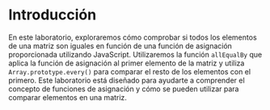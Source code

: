 # Introducción

En este laboratorio, exploraremos cómo comprobar si todos los elementos de una matriz son iguales en función de una función de asignación proporcionada utilizando JavaScript. Utilizaremos la función `allEqualBy` que aplica la función de asignación al primer elemento de la matriz y utiliza `Array.prototype.every()` para comparar el resto de los elementos con el primero. Este laboratorio está diseñado para ayudarte a comprender el concepto de funciones de asignación y cómo se pueden utilizar para comparar elementos en una matriz.
